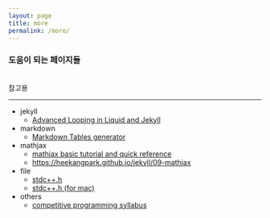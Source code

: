 ```yaml
---
layout: page
title: more
permalink: /more/
---
```

### 도움이 되는 페이지들

   
참고용

---
* jekyll
  * [Advanced Looping in Liquid and Jekyll](https://www.codingthewheel.com/how-to/advanced-looping-in-liquid-and-jekyll/)
* markdown
  * [Markdown Tables generator](TablesGenerator.com)
* mathjax
  * [mathjax basic tutorial and quick reference](https://math.meta.stackexchange.com/questions/5020/mathjax-basic-tutorial-and-quick-reference)
  * https://heekangpark.github.io/jekyll/09-mathjax
* file
  * [stdc++.h](https://github.com/gcc-mirror/gcc/blob/master/libstdc%2B%2B-v3/include/precompiled/stdc%2B%2B.h)
  * [stdc++.h (for mac)](https://github.com/tekfyl/bits-stdc-.h-for-mac/blob/master/stdc%2B%2B.h)
* others
  * [competitive programming syllabus](/2023/02/27/competitive-programming-syllabus)